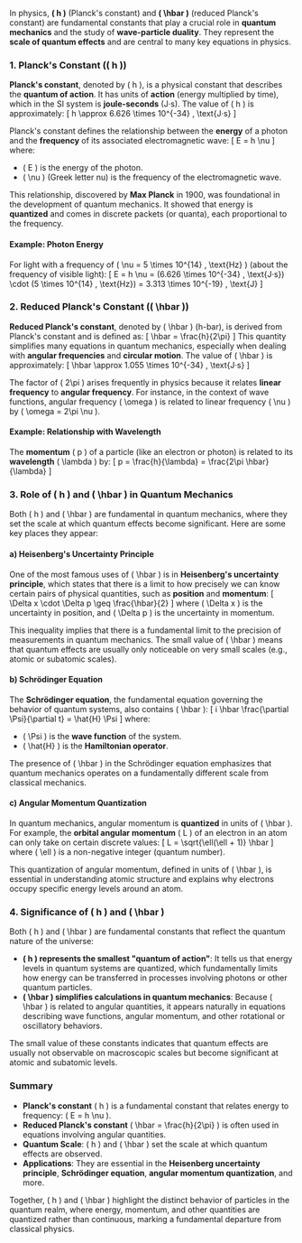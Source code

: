 In physics, **\( h \)** (Planck's constant) and **\( \hbar \)** (reduced Planck's constant) are fundamental constants that play a crucial role in **quantum mechanics** and the study of **wave-particle duality**. They represent the **scale of quantum effects** and are central to many key equations in physics.

### 1. Planck's Constant (\( h \))
**Planck's constant**, denoted by \( h \), is a physical constant that describes the **quantum of action**. It has units of **action** (energy multiplied by time), which in the SI system is **joule-seconds** (J·s). The value of \( h \) is approximately:
\[
h \approx 6.626 \times 10^{-34} \, \text{J·s}
\]

Planck's constant defines the relationship between the **energy** of a photon and the **frequency** of its associated electromagnetic wave:
\[
E = h \nu
\]
where:
- \( E \) is the energy of the photon.
- \( \nu \) (Greek letter nu) is the frequency of the electromagnetic wave.

This relationship, discovered by **Max Planck** in 1900, was foundational in the development of quantum mechanics. It showed that energy is **quantized** and comes in discrete packets (or quanta), each proportional to the frequency.

#### Example: Photon Energy
For light with a frequency of \( \nu = 5 \times 10^{14} \, \text{Hz} \) (about the frequency of visible light):
\[
E = h \nu = (6.626 \times 10^{-34} \, \text{J·s}) \cdot (5 \times 10^{14} \, \text{Hz}) = 3.313 \times 10^{-19} \, \text{J}
\]

### 2. Reduced Planck's Constant (\( \hbar \))
**Reduced Planck's constant**, denoted by \( \hbar \) (h-bar), is derived from Planck's constant and is defined as:
\[
\hbar = \frac{h}{2\pi}
\]
This quantity simplifies many equations in quantum mechanics, especially when dealing with **angular frequencies** and **circular motion**. The value of \( \hbar \) is approximately:
\[
\hbar \approx 1.055 \times 10^{-34} \, \text{J·s}
\]

The factor of \( 2\pi \) arises frequently in physics because it relates **linear frequency** to **angular frequency**. For instance, in the context of wave functions, angular frequency \( \omega \) is related to linear frequency \( \nu \) by \( \omega = 2\pi \nu \).

#### Example: Relationship with Wavelength
The **momentum** \( p \) of a particle (like an electron or photon) is related to its **wavelength** \( \lambda \) by:
\[
p = \frac{h}{\lambda} = \frac{2\pi \hbar}{\lambda}
\]

### 3. Role of \( h \) and \( \hbar \) in Quantum Mechanics
Both \( h \) and \( \hbar \) are fundamental in quantum mechanics, where they set the scale at which quantum effects become significant. Here are some key places they appear:

#### a) Heisenberg's Uncertainty Principle
One of the most famous uses of \( \hbar \) is in **Heisenberg's uncertainty principle**, which states that there is a limit to how precisely we can know certain pairs of physical quantities, such as **position** and **momentum**:
\[
\Delta x \cdot \Delta p \geq \frac{\hbar}{2}
\]
where \( \Delta x \) is the uncertainty in position, and \( \Delta p \) is the uncertainty in momentum.

This inequality implies that there is a fundamental limit to the precision of measurements in quantum mechanics. The small value of \( \hbar \) means that quantum effects are usually only noticeable on very small scales (e.g., atomic or subatomic scales).

#### b) Schrödinger Equation
The **Schrödinger equation**, the fundamental equation governing the behavior of quantum systems, also contains \( \hbar \):
\[
i \hbar \frac{\partial \Psi}{\partial t} = \hat{H} \Psi
\]
where:
- \( \Psi \) is the **wave function** of the system.
- \( \hat{H} \) is the **Hamiltonian operator**.

The presence of \( \hbar \) in the Schrödinger equation emphasizes that quantum mechanics operates on a fundamentally different scale from classical mechanics.

#### c) Angular Momentum Quantization
In quantum mechanics, angular momentum is **quantized** in units of \( \hbar \). For example, the **orbital angular momentum** \( L \) of an electron in an atom can only take on certain discrete values:
\[
L = \sqrt{\ell(\ell + 1)} \hbar
\]
where \( \ell \) is a non-negative integer (quantum number).

This quantization of angular momentum, defined in units of \( \hbar \), is essential in understanding atomic structure and explains why electrons occupy specific energy levels around an atom.

### 4. Significance of \( h \) and \( \hbar \)
Both \( h \) and \( \hbar \) are fundamental constants that reflect the quantum nature of the universe:

- **\( h \) represents the smallest "quantum of action"**: It tells us that energy levels in quantum systems are quantized, which fundamentally limits how energy can be transferred in processes involving photons or other quantum particles.
- **\( \hbar \) simplifies calculations in quantum mechanics**: Because \( \hbar \) is related to angular quantities, it appears naturally in equations describing wave functions, angular momentum, and other rotational or oscillatory behaviors.

The small value of these constants indicates that quantum effects are usually not observable on macroscopic scales but become significant at atomic and subatomic levels.

### Summary
- **Planck's constant** \( h \) is a fundamental constant that relates energy to frequency: \( E = h \nu \).
- **Reduced Planck's constant** \( \hbar = \frac{h}{2\pi} \) is often used in equations involving angular quantities.
- **Quantum Scale**: \( h \) and \( \hbar \) set the scale at which quantum effects are observed.
- **Applications**: They are essential in the **Heisenberg uncertainty principle**, **Schrödinger equation**, **angular momentum quantization**, and more.

Together, \( h \) and \( \hbar \) highlight the distinct behavior of particles in the quantum realm, where energy, momentum, and other quantities are quantized rather than continuous, marking a fundamental departure from classical physics.

